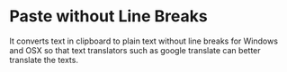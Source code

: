 # Paste without Line Breaks

It converts text in clipboard to plain text without line breaks for Windows and OSX so that text translators such as google translate can better translate the texts.